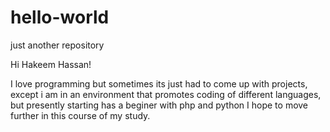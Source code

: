 # hello-world
just another repository

Hi Hakeem Hassan!

I love programming but sometimes its just had to come up with projects, except i am in an environment
that promotes coding of different languages, but presently starting has a beginer with php and python
I hope to move further in this course of my study.
 
 
